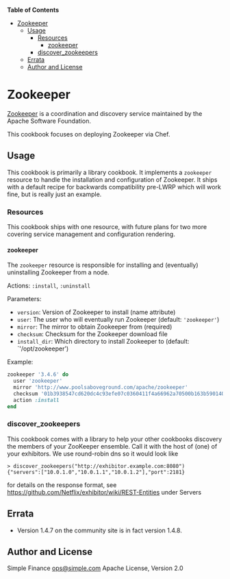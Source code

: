 **Table of Contents**

- [Zookeeper](#zookeeper)
  - [Usage](#usage)
    - [Resources](#resources)
      - [zookeeper](#zookeeper)
    - [discover\_zookeepers](#discover\_zookeepers)
  - [Errata](#errata)
  - [Author and License](#author-and-license)

# Zookeeper
[Zookeeper](http://zookeeper.apache.org/) is a coordination and discovery
service maintained by the Apache Software Foundation.

This cookbook focuses on deploying Zookeeper via Chef.

## Usage
This cookbook is primarily a library cookbook. It implements a `zookeeper`
resource to handle the installation and configuration of Zookeeper. It ships
with a default recipe for backwards compatibility pre-LWRP which will work
fine, but is really just an example.

### Resources
This cookbook ships with one resource, with future plans for two more covering
service management and configuration rendering.

#### zookeeper
The `zookeeper` resource is responsible for installing and (eventually)
uninstalling Zookeeper from a node.

Actions: `:install`, `:uninstall`

Parameters:
* `version`: Version of Zookeeper to install (name attribute)
* `user`: The user who will eventually run Zookeeper (default: `'zookeeper'`)
* `mirror`: The mirror to obtain Zookeeper from (required)
* `checksum`: Checksum for the Zookeeper download file
* `install_dir`: Which directory to install Zookeeper to (default:
  `'/opt/zookeeper')

Example:
``` ruby
zookeeper '3.4.6' do
  user 'zookeeper'
  mirror 'http://www.poolsaboveground.com/apache/zookeeper'
  checksum '01b3938547cd620dc4c93efe07c0360411f4a66962a70500b163b59014046994'
  action :install
end
```

### discover\_zookeepers
This cookbook comes with a library to help your other cookbooks discovery the members of your ZooKeeper ensemble.
Call it with the host of (one) of your exhibitors. We use round-robin dns so it would look like

    > discover_zookeepers("http://exhibitor.example.com:8080")
    {"servers":["10.0.1.0","10.0.1.1","10.0.1.2"],"port":2181}

for details on the response format, see https://github.com/Netflix/exhibitor/wiki/REST-Entities under Servers

## Errata
* Version 1.4.7 on the community site is in fact version 1.4.8.

## Author and License
Simple Finance <ops@simple.com>
Apache License, Version 2.0
